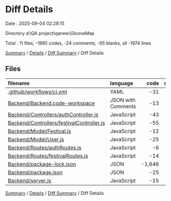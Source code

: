 # Diff Details

Date : 2025-09-04 02:29:15

Directory d:\\QA project\\qanew\\GlooveMap

Total : 11 files,  -1885 codes, -24 comments, -65 blanks, all -1974 lines

[Summary](results.md) / [Details](details.md) / [Diff Summary](diff.md) / Diff Details

## Files
| filename | language | code | comment | blank | total |
| :--- | :--- | ---: | ---: | ---: | ---: |
| [.github/workflows/ci.yml](/.github/workflows/ci.yml) | YAML | -31 | -13 | -9 | -53 |
| [Backend/Backend.code-workspace](/Backend/Backend.code-workspace) | JSON with Comments | -13 | 0 | 0 | -13 |
| [Backend/Controllers/authController.js](/Backend/Controllers/authController.js) | JavaScript | -43 | -2 | -14 | -59 |
| [Backend/Controllers/festivalController.js](/Backend/Controllers/festivalController.js) | JavaScript | -55 | -4 | -15 | -74 |
| [Backend/Model/Festival.js](/Backend/Model/Festival.js) | JavaScript | -12 | -1 | -3 | -16 |
| [Backend/Model/User.js](/Backend/Model/User.js) | JavaScript | -25 | 0 | -3 | -28 |
| [Backend/Routes/authRoutes.js](/Backend/Routes/authRoutes.js) | JavaScript | -6 | 0 | -4 | -10 |
| [Backend/Routes/festivalRoutes.js](/Backend/Routes/festivalRoutes.js) | JavaScript | -14 | -2 | -7 | -23 |
| [Backend/package-lock.json](/Backend/package-lock.json) | JSON | -1,646 | 0 | -1 | -1,647 |
| [Backend/package.json](/Backend/package.json) | JSON | -25 | 0 | -2 | -27 |
| [Backend/server.js](/Backend/server.js) | JavaScript | -15 | -2 | -7 | -24 |

[Summary](results.md) / [Details](details.md) / [Diff Summary](diff.md) / Diff Details